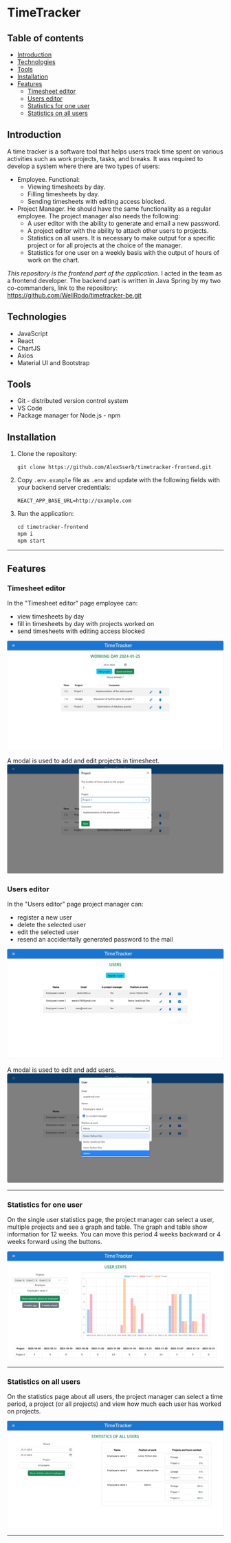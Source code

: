 # TimeTracker

## Table of contents
* [Introduction](#introduction)
* [Technologies](#technologies)
* [Tools](#tools)
* [Installation](#installation)
* [Features](#features)
  * [Timesheet editor](#timesheet-editor)
  * [Users editor](#users-editor)
  * [Statistics for one user](#statistics-for-one-user)
  * [Statistics on all users](#statistics-on-all-users)

<a name="introduction"></a>
## Introduction

A time tracker is a software tool that helps users track time spent on various activities such as work projects, tasks, and breaks.
It was required to develop a system where there are two types of users:
- Employee. Functional:
  - Viewing timesheets by day.
  - Filling timesheets by day.
  - Sending timesheets with editing access blocked.
- Project Manager. He should have the same functionality as a regular employee. The project manager also needs the following:
  - A user editor with the ability to generate and email a new password.
  - A project editor with the ability to attach other users to projects.
  - Statistics on all users. It is necessary to make output for a specific project or for all projects at the choice of the manager.
  - Statistics for one user on a weekly basis with the output of hours of work on the chart.

*This repository is the frontend part of the application.* I acted in the team as a frontend developer. The backend part is written in Java Spring by my two co-commanders, link to the repository: 
https://github.com/WellRodo/timetracker-be.git

<a name="technologies"></a>
## Technologies
* JavaScript
* React
* ChartJS
* Axios
* Material UI and Bootstrap

<a name="tools"></a>
## Tools
* Git - distributed version control system
* VS Code
* Package manager for Node.js - npm

<a name="installation"></a>
## Installation

1. Clone the repository:
    ```commandline
    git clone https://github.com/AlexSserb/timetracker-frontend.git
    ```

2. Copy `.env.example` file as `.env` and update with the following fields with your backend server credentials:
    ```
    REACT_APP_BASE_URL=http://example.com
    ```

3. Run the application:
    ```commandline
    cd timetracker-frontend
    npm i
    npm start
    ```

___
<a name="features"></a>
## Features

<a name="timesheet editor"></a>
### Timesheet editor
In the "Timesheet editor" page employee can:
* view timesheets by day
* fill in timesheets by day with projects worked on
* send timesheets with editing access blocked

![Timesheet editor screenshot](./images/timesheet-editor.png)

A modal is used to add and edit projects in timesheet.
![Timesheet editor modal screenshot](./images/timesheet-editor-modal.png)

<a name="users editor"></a>
### Users editor
In the "Users editor" page project manager can:
* register a new user
* delete the selected user
* edit the selected user
* resend an accidentally generated password to the mail

![User editor screenshot](./images/user-editor.png)

A modal is used to edit and add users.
![User editor modal screenshot](./images/user-editor-modal.png)

___
<a name="statistics for one user"></a>
### Statistics for one user
On the single user statistics page, the project manager can select a user, multiple projects and see a graph and table. The graph and table show information for 12 weeks. You can move this period 4 weeks backward or 4 weeks forward using the buttons.

![Statistics for one user](./images/stat-one.png)
___
<a name="statistics on all users"></a>
### Statistics on all users
On the statistics page about all users, the project manager can select a time period, a project (or all projects) and view how much each user has worked on projects.

![Statistics on all users screenshot](./images/stat-all.png)
___